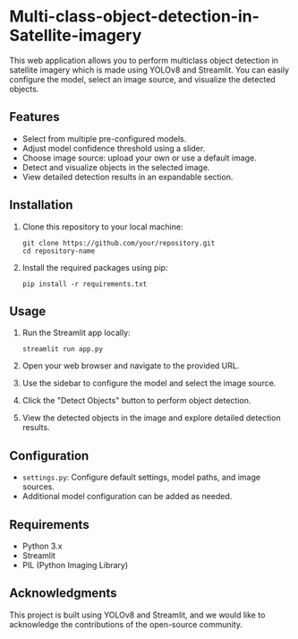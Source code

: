 # Multi-class-object-detection-in-Satellite-imagery

This web application allows you to perform multiclass object detection in satellite imagery which is made using YOLOv8 and Streamlit. You can easily configure the model, select an image source, and visualize the detected objects.

## Features

- Select from multiple pre-configured models.
- Adjust model confidence threshold using a slider.
- Choose image source: upload your own or use a default image.
- Detect and visualize objects in the selected image.
- View detailed detection results in an expandable section.

## Installation

1. Clone this repository to your local machine:

   ```shell
   git clone https://github.com/your/repository.git
   cd repository-name
   ```

2. Install the required packages using pip:

   ```shell
   pip install -r requirements.txt
   ```

## Usage

1. Run the Streamlit app locally:

   ```shell
   streamlit run app.py
   ```

2. Open your web browser and navigate to the provided URL.

3. Use the sidebar to configure the model and select the image source.

4. Click the "Detect Objects" button to perform object detection.

5. View the detected objects in the image and explore detailed detection results.

## Configuration

- `settings.py`: Configure default settings, model paths, and image sources.
- Additional model configuration can be added as needed.

## Requirements

- Python 3.x
- Streamlit
- PIL (Python Imaging Library)

## Acknowledgments

This project is built using YOLOv8 and Streamlit, and we would like to acknowledge the contributions of the open-source community.
